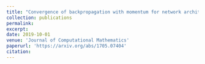 ```yaml
---
title: "Convergence of backpropagation with momentum for network architectures with skip connections"
collection: publications
permalink:
excerpt:
date: 2019-10-01
venue: 'Journal of Computational Mathematics'
paperurl: 'https://arxiv.org/abs/1705.07404'
citation:
---
```


<!-- [Download paper here](https://arxiv.org/pdf/1910.04256.pdf) -->